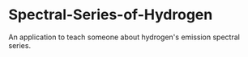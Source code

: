 # Spectral-Series-of-Hydrogen
 An application to teach someone about hydrogen's emission spectral series.
